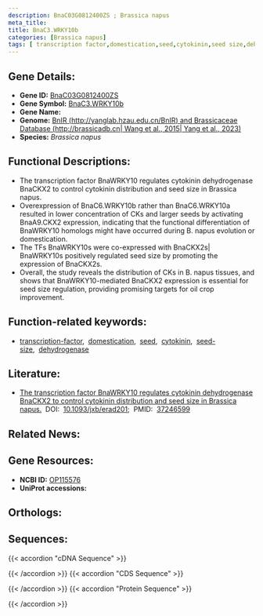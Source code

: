 ```yaml
---
description: BnaC03G0812400ZS ; Brassica napus
meta_title:
title: BnaC3.WRKY10b
categories: [Brassica napus]
tags: [ transcription factor,domestication,seed,cytokinin,seed size,dehydrogenase ]
---
```


## Gene Details:
- **Gene ID:** [BnaC03G0812400ZS]()
- **Gene Symbol:** <u>BnaC3.WRKY10b</u>
- **Gene Name:** 
- **Genome:** [BnIR (http://yanglab.hzau.edu.cn/BnIR) and Brassicaceae Database (http://brassicadb.cn| Wang et al., 2015| Yang et al., 2023)]()
- **Species:** *Brassica napus*

## Functional Descriptions:
   - The transcription factor BnaWRKY10 regulates cytokinin dehydrogenase BnaCKX2 to control cytokinin distribution and seed size in Brassica napus.
   - Overexpression of BnaC6.WRKY10b rather than BnaC6.WRKY10a resulted in lower concentration of CKs and larger seeds by activating BnaA9.CKX2 expression, indicating that the functional differentiation of BnaWRKY10 homologs might have occurred during B. napus evolution or domestication.
   - The TFs BnaWRKY10s were co-expressed with BnaCKX2s| BnaWRKY10s positively regulated seed size by promoting the expression of BnaCKX2s.
   - Overall, the study reveals the distribution of CKs in B. napus tissues, and shows that BnaWRKY10-mediated BnaCKX2 expression is essential for seed size regulation, providing promising targets for oil crop improvement.

## Function-related keywords:
   - [transcription-factor](/tags/transcription-factor/),&nbsp;&nbsp;[domestication](/tags/domestication/),&nbsp;&nbsp;[seed](/tags/seed/),&nbsp;&nbsp;[cytokinin](/tags/cytokinin/),&nbsp;&nbsp;[seed-size](/tags/seed-size/),&nbsp;&nbsp;[dehydrogenase](/tags/dehydrogenase/)

## Literature:
   - [The transcription factor BnaWRKY10 regulates cytokinin dehydrogenase BnaCKX2 to control cytokinin distribution and seed size in Brassica napus.](https://doi.org/10.1093/jxb/erad201)&nbsp;&nbsp;DOI:&nbsp;&nbsp;[10.1093/jxb/erad201](https://doi.org/10.1093/jxb/erad201);&nbsp;&nbsp;PMID:&nbsp;&nbsp;[37246599](https://pubmed.ncbi.nlm.nih.gov/37246599/)

## Related News:

## Gene Resources:
- **NCBI ID:**  [OP115576](https://www.ncbi.nlm.nih.gov/gene/?term=OP115576)
- **UniProt accessions:**  [](https://www.uniprot.org/uniprotkb//entry)

## Orthologs:

## Sequences:
{{< accordion "cDNA Sequence" >}}

{{< /accordion >}}
{{< accordion "CDS Sequence" >}}

{{< /accordion >}}
{{< accordion "Protein Sequence" >}}

{{< /accordion >}}
